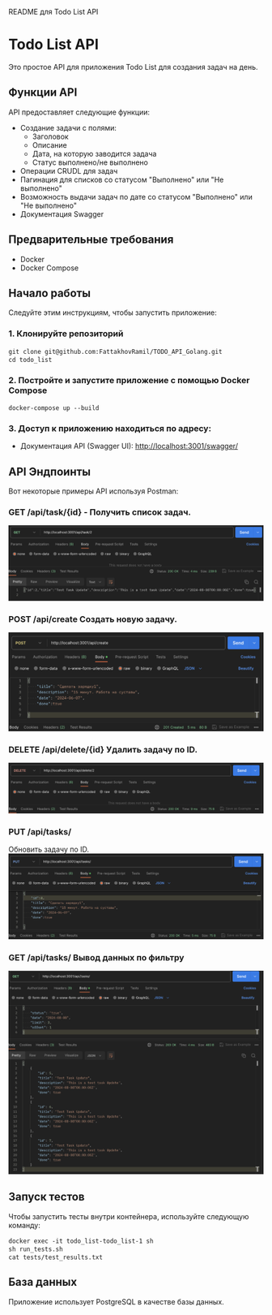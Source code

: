   README для Todo List API

Todo List API
=============

Это простое API для приложения Todo List для создания задач на день.

Функции API
-----------

API предоставляет следующие функции:

*   Создание задачи с полями:
    *   Заголовок
    *   Описание
    *   Дата, на которую заводится задача
    *   Статус выполнено/не выполнено
*   Операции CRUDL для задач
*   Пагинация для списков со статусом "Выполнено" или "Не выполнено"
*   Возможность выдачи задач по дате со статусом "Выполнено" или "Не выполнено"
*   Документация Swagger

Предварительные требования
--------------------------

*   Docker
*   Docker Compose

Начало работы
-------------

Следуйте этим инструкциям, чтобы запустить приложение:

### 1\. Клонируйте репозиторий

    git clone git@github.com:FattakhovRamil/TODO_API_Golang.git
    cd todo_list

### 2\. Постройте и запустите приложение с помощью Docker Compose

    docker-compose up --build

### 3\. Доступ к приложению находиться по адресу:

*   Документация API (Swagger UI): [http://localhost:3001/swagger/](http://localhost:3001/swagger/)

API Эндпоинты
-------------

Вот некоторые примеры API используя Postman:

### GET /api/task/{id} - Получить список задач.

![На примере Postman](other/getTask.png)

### POST /api/create Создать новую задачу.

![На примере Postman](other/createTask.png)


### DELETE /api/delete/{id} Удалить задачу по ID.

![На примере Postman](other/deleteTask.png)


### PUT /api/tasks/

Обновить задачу по ID.
![На примере Postman](other/updateTask.png)

### GET /api/tasks/ Вывод данных по фильтру 


  ![На примере Postman](other/listTask.png)

Запуск тестов
-------------

Чтобы запустить тесты внутри контейнера, используйте следующую команду:

    docker exec -it todo_list-todo_list-1 sh
    sh run_tests.sh 
    cat tests/test_results.txt 

База данных
-----------

Приложение использует PostgreSQL в качестве базы данных.

